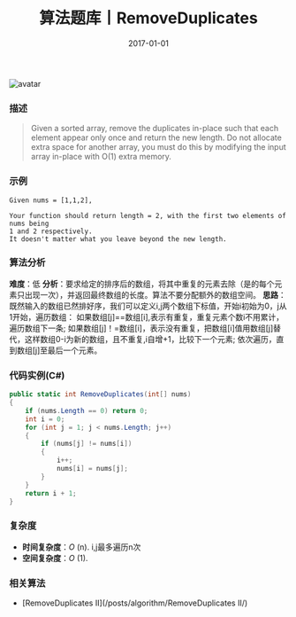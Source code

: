 ﻿---
title: 算法题库丨RemoveDuplicates
tags:
  - 算法
  - 编程技巧
  - 数据结构
categories: 计算机基础
date: 2017-01-01
---
![avatar](/uploads/images/450f7e84-27ba-4178-8de0-a890e41cb713.jpg)
### 描述
>Given a sorted array, remove the duplicates in-place such that each element appear only once and return the new length.
Do not allocate extra space for another array, you must do this by modifying the input array in-place with O(1) extra memory.

### 示例
 ```
Given nums = [1,1,2],
	
Your function should return length = 2, with the first two elements of nums being 
1 and 2 respectively.
It doesn't matter what you leave beyond the new length.
 ```
<!-- more -->
### 算法分析
**难度**：低
**分析**：要求给定的排序后的数组，将其中重复的元素去除（是的每个元素只出现一次），并返回最终数组的长度。算法不要分配额外的数组空间。
**思路**：既然输入的数组已然排好序，我们可以定义i,j两个数组下标值，开始i初始为0，j从1开始，遍历数组：
如果数组[j]==数组[i],表示有重复，重复元素个数i不用累计，遍历数组下一条;
如果数组[j]！=数组[i]，表示没有重复，把数组[i]值用数组[j]替代，这样数组0-i为新的数组，且不重复,i自增+1，比较下一个元素;
依次遍历，直到数组[j]至最后一个元素。

### 代码实例(C#)
```csharp
public static int RemoveDuplicates(int[] nums)
{                                             
    if (nums.Length == 0) return 0;           
    int i = 0;                                
    for (int j = 1; j < nums.Length; j++)     
    {                                         
        if (nums[j] != nums[i])               
        {                                     
            i++;                              
            nums[i] = nums[j];                
        }                                     
    }                                         
    return i + 1;                             
}                                             
 ```
### 复杂度
- **时间复杂度**：*O* (n). i,j最多遍历n次
- **空间复杂度**：*O* (1).

### 相关算法
- [RemoveDuplicates II](/posts/algorithm/RemoveDuplicates II/)

